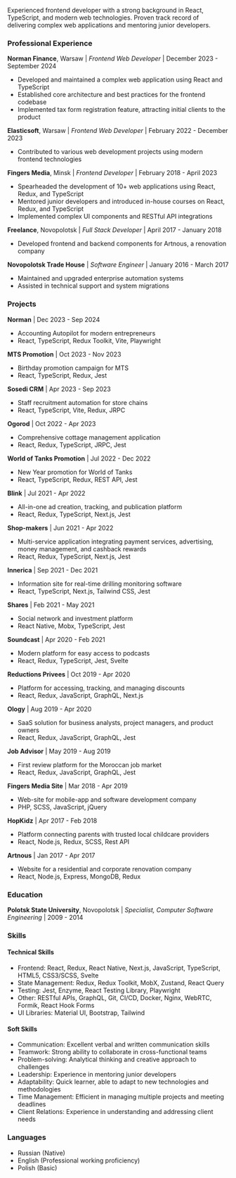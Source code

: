 Experienced frontend developer with a strong background in React, TypeScript, and modern web technologies. Proven track record of delivering complex web applications and mentoring junior developers.

### Professional Experience

**Norman Finance**, Warsaw | _Frontend Web Developer_ | December 2023 - September 2024

- Developed and maintained a complex web application using React and TypeScript
- Established core architecture and best practices for the frontend codebase
- Implemented tax form registration feature, attracting initial clients to the product

**Elasticsoft**, Warsaw | _Frontend Web Developer_ | February 2022 - December 2023

- Contributed to various web development projects using modern frontend technologies

**Fingers Media**, Minsk | _Frontend Developer_ | February 2018 - April 2023

- Spearheaded the development of 10+ web applications using React, Redux, and TypeScript
- Mentored junior developers and introduced in-house courses on React, Redux, and TypeScript
- Implemented complex UI components and RESTful API integrations

**Freelance**, Novopolotsk | _Full Stack Developer_ | April 2017 - January 2018

- Developed frontend and backend components for Artnous, a renovation company

**Novopolotsk Trade House** | _Software Engineer_ | January 2016 - March 2017

- Maintained and upgraded enterprise automation systems
- Assisted in technical support and system migrations

### Projects

**Norman** | Dec 2023 - Sep 2024

- Accounting Autopilot for modern entrepreneurs
- React, TypeScript, Redux Toolkit, Vite, Playwright

**MTS Promotion** | Oct 2023 - Nov 2023

- Birthday promotion campaign for MTS
- React, TypeScript, Redux, Jest

**Sosedi CRM** | Apr 2023 - Sep 2023

- Staff recruitment automation for store chains
- React, TypeScript, Vite, Redux, JRPC

**Ogorod** | Oct 2022 - Apr 2023

- Comprehensive cottage management application
- React, Redux, TypeScript, JRPC, Jest

**World of Tanks Promotion** | Jul 2022 - Dec 2022

- New Year promotion for World of Tanks
- React, TypeScript, Redux, REST API, Jest

**Blink** | Jul 2021 - Apr 2022

- All-in-one ad creation, tracking, and publication platform
- React, Redux, TypeScript, Next.js, Jest

**Shop-makers** | Jun 2021 - Apr 2022

- Multi-service application integrating payment services, advertising, money management, and cashback rewards
- React, Redux, TypeScript, Next.js, Jest

**Innerica** | Sep 2021 - Dec 2021

- Information site for real-time drilling monitoring software
- React, TypeScript, Next.js, Tailwind CSS, Jest

**Shares** | Feb 2021 - May 2021

- Social network and investment platform
- React Native, Mobx, TypeScript, Jest

**Soundcast** | Apr 2020 - Feb 2021

- Modern platform for easy access to podcasts
- React, Redux, TypeScript, Jest, Svelte

**Reductions Privees** | Oct 2019 - Apr 2020

- Platform for accessing, tracking, and managing discounts
- React, Redux, JavaScript, GraphQL, Next.js

**Ology** | Aug 2019 - Apr 2020

- SaaS solution for business analysts, project managers, and product owners
- React, Redux, JavaScript, GraphQL, Jest

**Job Advisor** | May 2019 - Aug 2019

- First review platform for the Moroccan job market
- React, Redux, JavaScript, GraphQL, Jest

**Fingers Media Site** | Mar 2018 - Apr 2019

- Web-site for mobile-app and software development company
- PHP, SCSS, JavaScript, jQuery

**HopKidz** | Apr 2017 - Feb 2018

- Platform connecting parents with trusted local childcare providers
- React, Node.js, Redux, SCSS, Rest API

**Artnous** | Jan 2017 - Apr 2017

- Website for a residential and corporate renovation company
- React, Node.js, Express, MongoDB, Redux

### Education

**Polotsk State University**, Novopolotsk | _Specialist, Computer Software Engineering_ | 2009 - 2014

### Skills

#### Technical Skills

- Frontend: React, Redux, React Native, Next.js, JavaScript, TypeScript, HTML5, CSS3/SCSS, Svelte
- State Management: Redux, Redux Toolkit, MobX, Zustand, React Query
- Testing: Jest, Enzyme, React Testing Library, Playwright
- Other: RESTful APIs, GraphQL, Git, CI/CD, Docker, Nginx, WebRTC, Formik, React Hook Forms
- UI Libraries: Material UI, Bootstrap, Tailwind

#### Soft Skills

- Communication: Excellent verbal and written communication skills
- Teamwork: Strong ability to collaborate in cross-functional teams
- Problem-solving: Analytical thinking and creative approach to challenges
- Leadership: Experience in mentoring junior developers
- Adaptability: Quick learner, able to adapt to new technologies and methodologies
- Time Management: Efficient in managing multiple projects and meeting deadlines
- Client Relations: Experience in understanding and addressing client needs

### Languages

- Russian (Native)
- English (Professional working proficiency)
- Polish (Basic)
